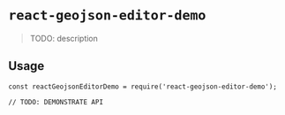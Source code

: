 # `react-geojson-editor-demo`

> TODO: description

## Usage

```
const reactGeojsonEditorDemo = require('react-geojson-editor-demo');

// TODO: DEMONSTRATE API
```
